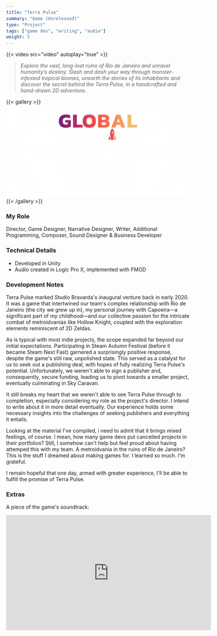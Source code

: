 ```yaml
---
title: "Terra Pulse"
summary: "Game (Unreleased)"
type: "Project"
tags: ["game dev", "writing", "audio"]
weight: 5
---
```

{{< video src="video" autoplay="true" >}}

> *Explore the vast, long-lost ruins of Rio de Janeiro and unravel humanity’s destiny. Slash and dash your way through monster-infested tropical biomes, unearth the stories of its inhabitants and discover the secret behind the Terra Pulse, in a handcrafted and hand-drawn 2D adventure.*

{{< gallery >}}
  <img src="l1.png" class="grid-w50" />
{{< /gallery >}}

### My Role

Director, Game Designer, Narrative Designer, Writer, Additional Programming, Composer, Sound Designer & Business Developer

### Technical Details

- Developed in Unity
- Audio created in Logic Pro X, implemented with FMOD

### Development Notes

Terra Pulse marked Studio Bravarda's inaugural venture back in early 2020. It was a game that intertwined our team's complex relationship with Rio de Janeiro (the city we grew up in), my personal journey with Capoeira—a significant part of my childhood—and our collective passion for the intricate combat of metroidvanias like Hollow Knight, coupled with the exploration elements reminiscent of 2D Zeldas.

As is typical with most indie projects, the scope expanded far beyond our initial expectations. Participating in Steam Autumn Festival (before it became Steam Next Fast) garnered a surprisingly positive response, despite the game's still raw, unpolished state. This served as a catalyst for us to seek out a publishing deal, with hopes of fully realizing Terra Pulse's potential. Unfortunately, we weren't able to sign a publisher and, consequently, secure funding, leading us to pivot towards a smaller project, eventually culminating in Sky Caravan.

It still breaks my heart that we weren't able to see Terra Pulse through to completion, especially considering my role as the project's director. I intend to write about it in more detail eventually. Our experience holds some necessary insights into the challenges of seeking publishers and everything it entails.

Looking at the material I've compiled, i need to admit that it brings mixed feelings, of course. I mean, how many game devs put cancelled projects in their portfolios? Still, I somehow can't help but feel proud about having attemped this with my team. A metroidvania in the ruins of Rio de Janeiro? This is the stuff I dreamed about making games for. I learned so much. I'm grateful.

I remain hopeful that one day, armed with greater experience, I'll be able to fulfill the promise of Terra Pulse.

### Extras

A piece of the game's soundtrack:

<iframe width="560" height="315" src="https://www.youtube.com/embed/6Dn3lBPutJs?si=XpcNuarlh01vS1oL" title="YouTube video player" frameborder="0" allow="accelerometer; autoplay; clipboard-write; encrypted-media; gyroscope; picture-in-picture; web-share" referrerpolicy="strict-origin-when-cross-origin" allowfullscreen></iframe>
